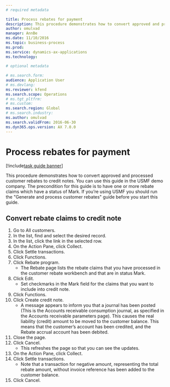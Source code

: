 ```yaml
--- 
# required metadata 
 
title: Process rebates for payment
description: This procedure demonstrates how to convert approved and processed customer rebates to credit notes. 
author: omulvad
manager: AnnBe 
ms.date: 11/10/2016
ms.topic: business-process 
ms.prod:  
ms.service: dynamics-ax-applications 
ms.technology:  
 
# optional metadata 
 
# ms.search.form:   
audience: Application User 
# ms.devlang:  
ms.reviewer: kfend
ms.search.scope: Operations 
# ms.tgt_pltfrm:  
# ms.custom:  
ms.search.region: Global
# ms.search.industry: 
ms.author: omulvad
ms.search.validFrom: 2016-06-30 
ms.dyn365.ops.version: AX 7.0.0 
---
```

# Process rebates for payment

[!include[task guide banner](../../includes/task-guide-banner.md)]

This procedure demonstrates how to convert approved and processed customer rebates to credit notes. You can use this guide in the USMF demo company. The precondition for this guide is to have one or more rebate claims which have a status of Mark. If you’re using USMF you should run the "Generate and process customer rebates" guide before you start this guide.


## Convert rebate claims to credit note
1. Go to All customers.
2. In the list, find and select the desired record.
3. In the list, click the link in the selected row.
4. On the Action Pane, click Collect.
5. Click Settle transactions.
6. Click Functions.
7. Click Rebate program.
    * The Rebate page lists the rebate claims that you have processed in the customer rebate workbench and that are in status Mark.    
8. Click Edit.
    * Set checkmarks in the Mark field for the claims that you want to include into credit note.   
9. Click Functions.
10. Click Create credit note.
    * A message appears to inform you that a journal has been posted (This is the Accounts receivable consumption journal, as specified in the Accounts receivable parameters page). This causes the real liability (credit) amount to be moved to the customer balance. This means that the customer’s account has been credited, and the Rebate accrual account has been debited.  
11. Close the page.
12. Click Cancel.
    * This refreshes the page so that you can see the updates.  
13. On the Action Pane, click Collect.
14. Click Settle transactions.
    * Note that a transaction for negative amount, representing the total rebate amount, without invoice reference has been added to the customer balance.   
15. Click Cancel.

